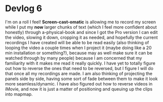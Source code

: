 # Devlog 6

I'm on a roll I feel! **Screen-cast-omatic** is allowing me to record my screen while I put my **now** larger chunks of text (which I feel more confident about honestly) through a-physical-book and since I got the Pro version I can edit the video, slowing it down, cropping it as needed, and hopefully the current recordings I have created will be able to be read easily (also thinking of looping the video a couple times when I project it (maybe doing like a 20 min installation or something?), because may as well make sure it can be watched through by many people) because I am concerned that my familiarity with it makes me read it really quickly. I have yet to totally figure out how to reverse the ones that need to be reversed, but I figure I will do that once all my recordings are made. I am also thinking of projecting the panels side by side, having some sort of fade between them to make it look more seamless/dynamic.
I have also figured out how to reverse videos in iMovie, and now it is just a matter of positioning and queuing up the clips into mapmap.
